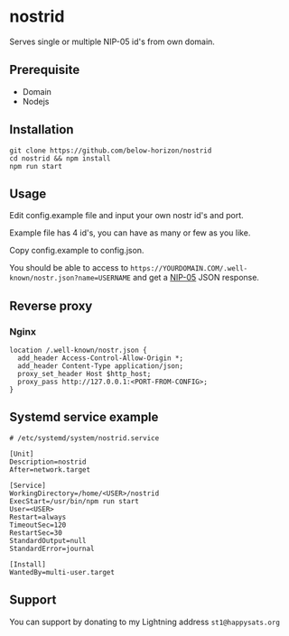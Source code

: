 # nostrid
Serves single or multiple NIP-05 id's from own domain.

## Prerequisite

- Domain
- Nodejs

## Installation
```
git clone https://github.com/below-horizon/nostrid
cd nostrid && npm install
npm run start
```
## Usage

Edit config.example file and input your own nostr id's and port.

Example file has 4 id's, you can have as many or few as you like.

Copy config.example to config.json.

You should be able to access to `https://YOURDOMAIN.COM/.well-known/nostr.json?name=USERNAME` and get a [NIP-05](https://github.com/nostr-protocol/nips/blob/master/05.md) JSON response.

## Reverse proxy

### Nginx
```
location /.well-known/nostr.json {
  add_header Access-Control-Allow-Origin *;
  add_header Content-Type application/json;
  proxy_set_header Host $http_host;
  proxy_pass http://127.0.0.1:<PORT-FROM-CONFIG>;
}
```

## Systemd service example
```
# /etc/systemd/system/nostrid.service

[Unit]
Description=nostrid
After=network.target

[Service]
WorkingDirectory=/home/<USER>/nostrid
ExecStart=/usr/bin/npm run start
User=<USER>
Restart=always
TimeoutSec=120
RestartSec=30
StandardOutput=null
StandardError=journal

[Install]
WantedBy=multi-user.target
```

## Support
You can support by donating to my Lightning address `st1@happysats.org`